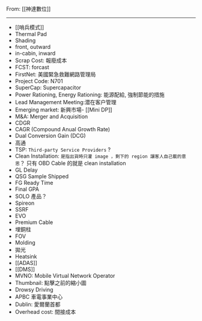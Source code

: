From: [[神達數位]]

---

- [[哨兵模式]]
- Thermal Pad
- Shading
- front, outward
- in-cabin, inward
- Scrap Cost: 報廢成本
- FCST: forcast
- FirstNet: 美國緊急救難網路管理局
- Project Code: N701
- SuperCap: Supercapacitor 
- Power Rationing, Energy Rationing: 能源配給, 強制節能的措施
- Lead Management Meeting:潜在客户管理
- Emerging market: 新興市場- [[Mini DP]]
- M&A: Merger and Acquisition
- CDGR
- CAGR (Compound Anual Growth Rate)
- Dual Conversion Gain (DCG)
- 高通
- TSP: `Third-party Service Providers` ?
- Clean Installation: `是指出貨時只灌 image ，剩下的 region 讓客人自己載的意思`？ 只有 OBD Cable 的就是 clean installation
- GL Delay
- QSG Sample Shipped
- FG Ready Time
- Final GPA
- SOLO 產品？
- Spireon 
- SSRF
- EVO
- Premium Cable
- 埋銅柱
- FOV
- Molding
- 拋光
- Heatsink
- [[ADAS]]
- [[DMS]]
- MVNO: Mobile Virtual Network Operator
- Thumbnail: 點擊之前的縮小圖
- Drowsy Driving 
- APBC 車電事業中心
- Dublin: 愛爾蘭首都
- Overhead cost: 間接成本



